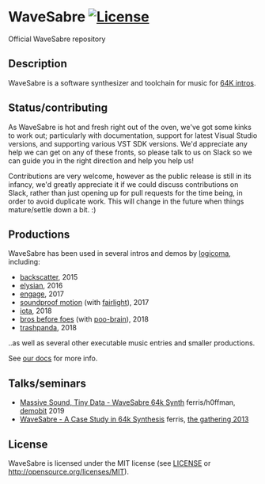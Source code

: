 # WaveSabre [![License](https://img.shields.io/badge/license-MIT-blue.svg)](https://github.com/logicomacorp/WaveSabre#license)

Official WaveSabre repository

## Description

WaveSabre is a software synthesizer and toolchain for music for [64K intros](https://en.wikipedia.org/wiki/64K_intro).

## Status/contributing

As WaveSabre is hot and fresh right out of the oven, we've got some kinks to work out; particularly with documentation, support for latest Visual Studio versions, and supporting various VST SDK versions. We'd appreciate any help we can get on any of these fronts, so please talk to us on Slack so we can guide you in the right direction and help you help us!

Contributions are very welcome, however as the public release is still in its infancy, we'd greatly appreciate it if we could discuss contributions on Slack, rather than just opening up for pull requests for the time being, in order to avoid duplicate work. This will change in the future when things mature/settle down a bit. :)

## Productions

WaveSabre has been used in several intros and demos by [logicoma](http://www.pouet.net/groups.php?which=12638), including:

- [backscatter](http://www.pouet.net/prod.php?which=65966), 2015
- [elysian](http://www.pouet.net/prod.php?which=68375), 2016
- [engage](http://www.pouet.net/prod.php?which=69658), 2017
- [soundproof motion](http://www.pouet.net/prod.php?which=70460) (with [fairlight](http://www.pouet.net/groups.php?which=44)), 2017
- [iota](http://www.pouet.net/prod.php?which=75718), 2018
- [bros before foes](http://www.pouet.net/prod.php?which=77682) (with [poo-brain](http://www.pouet.net/groups.php?which=12000)), 2018
- [trashpanda](http://www.pouet.net/prod.php?which=78634), 2018

..as well as several other executable music entries and smaller productions.

See [our docs](https://github.com/logicomacorp/WaveSabre/tree/master/Docs) for more info.

## Talks/seminars

- [Massive Sound, Tiny Data - WaveSabre 64k Synth](https://youtu.be/JjFyHI1b_Tw?t=7246) ferris/h0ffman, [demobit](https://www.demobit.party/) 2019
- [WaveSabre - A Case Study in 64k Synthesis](https://www.youtube.com/watch?v=wLX156OVFTA) ferris, [the gathering 2013](https://archive.gathering.org/tg13)

## License

WaveSabre is licensed under the MIT license (see [LICENSE](LICENSE) or http://opensource.org/licenses/MIT).
